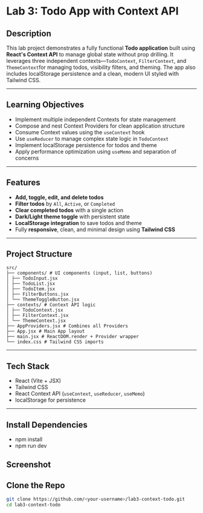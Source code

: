 #  Lab 3: Todo App with Context API 

## Description

This lab project demonstrates a fully functional **Todo application** built using **React's Context API** to manage global state without prop drilling. It leverages three independent contexts—`TodoContext`, `FilterContext`, and `ThemeContext`for managing todos, visibility filters, and theming. The app also includes localStorage persistence and a clean, modern UI styled with Tailwind CSS.

---

##  Learning Objectives

- Implement multiple independent Contexts for state management
- Compose and nest Context Providers for clean application structure
- Consume Context values using the `useContext` hook
-  Use `useReducer` to manage complex state logic in `TodoContext`
- Implement localStorage persistence for todos and theme
- Apply performance optimization using `useMemo` and separation of concerns

---

## Features

- **Add, toggle, edit, and delete todos**
- **Filter todos** by `All`, `Active`, or `Completed`
- **Clear completed todos** with a single action
- **Dark/Light theme toggle** with persistent state
- **LocalStorage integration** to save todos and theme
- Fully **responsive**, clean, and minimal design using **Tailwind CSS**

---

## Project Structure

```
src/
├── components/ # UI components (input, list, buttons)
│ ├── TodoInput.jsx
│ ├── TodoList.jsx
│ ├── TodoItem.jsx
│ ├── FilterButtons.jsx
│ └── ThemeToggleButton.jsx
├── contexts/ # Context API logic
│ ├── TodoContext.jsx
│ ├── FilterContext.jsx
│ └── ThemeContext.jsx
├── AppProviders.jsx # Combines all Providers
├── App.jsx # Main App layout
├── main.jsx # ReactDOM.render + Provider wrapper
└── index.css # Tailwind CSS imports
```
---

##  Tech Stack

-  React (Vite + JSX)
-  Tailwind CSS
-  React Context API (`useContext`, `useReducer`, `useMemo`)
- localStorage for persistence

---

## Install Dependencies
- npm install
- npm run dev

##  Screenshot

## Clone the Repo
```bash
git clone https://github.com/<your-username>/lab3-context-todo.git
cd lab3-context-todo


